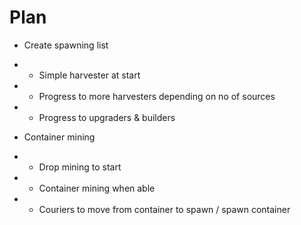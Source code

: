 # Plan
* Create spawning list
* * Simple harvester at start
* * Progress to more harvesters depending on no of sources
* * Progress to upgraders & builders

* Container mining
* * Drop mining to start
* * Container mining when able
* * Couriers to move from container to spawn / spawn container
